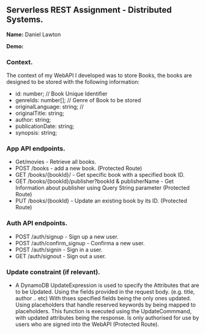 ## Serverless REST Assignment - Distributed Systems.

__Name:__ Daniel Lawton

__Demo:__ 

### Context.

The context of my WebAPI I developed was to store Books, the books are designed to be stored with the following information:

  + id: number; // Book Unique Identifier
  + genreIds: number[];  // Genre of Book to be stored
  + originalLanguage: string; // 
  + originalTitle: string;
  + author: string;
  + publicationDate: string;
  + synopsis: string;





### App API endpoints.
 
+ Get/movies - Retrieve all books.
+ POST /books - add a new book. (Protected Route)
+ GET /books/{bookId}/ - Get specific book with a specified book ID.
+ GET /books/{bookId}/publisher?bookId & publisherName - Get Information about publisher using Query String parameter (Protected Route)
+ PUT /books/{bookId} - Update an existing book by its ID. (Protected Route)


### Auth API endpoints.
+ POST /auth/signup - Sign up a new user.
+ POST /auth/confirm_signup - Confirma a new user.
+ POST /auth/signin - Sign in a user.
+ GET /auth/signout - Sign out a user.

### Update constraint (if relevant).


- A DynamoDB UpdateExpression is used to specify the Attributes that are to be Updated. Using the fields provided in the request body. (e.g. title, author .. etc) With thses specified fields being the only ones updated. Using placeholders that handle reserved keywords by being mapped to placeholders. This function is executed using the UpdateCommmand, with updated attributes being the response. Is only authorised for use by users who are signed into the WebAPI (Protected Route).




